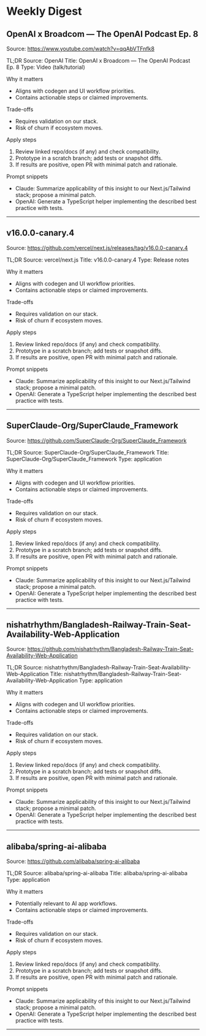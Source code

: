 # Weekly Digest

## OpenAI x Broadcom — The OpenAI Podcast Ep. 8

Source: https://www.youtube.com/watch?v=qqAbVTFnfk8

TL;DR
Source: OpenAI
Title: OpenAI x Broadcom — The OpenAI Podcast Ep. 8
Type: Video (talk/tutorial)

Why it matters
- Aligns with codegen and UI workflow priorities.
- Contains actionable steps or claimed improvements.

Trade-offs
- Requires validation on our stack.
- Risk of churn if ecosystem moves.

Apply steps
1) Review linked repo/docs (if any) and check compatibility.
2) Prototype in a scratch branch; add tests or snapshot diffs.
3) If results are positive, open PR with minimal patch and rationale.

Prompt snippets
- Claude: Summarize applicability of this insight to our Next.js/Tailwind stack; propose a minimal patch.
- OpenAI: Generate a TypeScript helper implementing the described best practice with tests.


---

## v16.0.0-canary.4

Source: https://github.com/vercel/next.js/releases/tag/v16.0.0-canary.4

TL;DR
Source: vercel/next.js
Title: v16.0.0-canary.4
Type: Release notes

Why it matters
- Aligns with codegen and UI workflow priorities.
- Contains actionable steps or claimed improvements.

Trade-offs
- Requires validation on our stack.
- Risk of churn if ecosystem moves.

Apply steps
1) Review linked repo/docs (if any) and check compatibility.
2) Prototype in a scratch branch; add tests or snapshot diffs.
3) If results are positive, open PR with minimal patch and rationale.

Prompt snippets
- Claude: Summarize applicability of this insight to our Next.js/Tailwind stack; propose a minimal patch.
- OpenAI: Generate a TypeScript helper implementing the described best practice with tests.


---

## SuperClaude-Org/SuperClaude_Framework

Source: https://github.com/SuperClaude-Org/SuperClaude_Framework

TL;DR
Source: SuperClaude-Org/SuperClaude_Framework
Title: SuperClaude-Org/SuperClaude_Framework
Type: application

Why it matters
- Aligns with codegen and UI workflow priorities.
- Contains actionable steps or claimed improvements.

Trade-offs
- Requires validation on our stack.
- Risk of churn if ecosystem moves.

Apply steps
1) Review linked repo/docs (if any) and check compatibility.
2) Prototype in a scratch branch; add tests or snapshot diffs.
3) If results are positive, open PR with minimal patch and rationale.

Prompt snippets
- Claude: Summarize applicability of this insight to our Next.js/Tailwind stack; propose a minimal patch.
- OpenAI: Generate a TypeScript helper implementing the described best practice with tests.


---

## nishatrhythm/Bangladesh-Railway-Train-Seat-Availability-Web-Application

Source: https://github.com/nishatrhythm/Bangladesh-Railway-Train-Seat-Availability-Web-Application

TL;DR
Source: nishatrhythm/Bangladesh-Railway-Train-Seat-Availability-Web-Application
Title: nishatrhythm/Bangladesh-Railway-Train-Seat-Availability-Web-Application
Type: application

Why it matters
- Aligns with codegen and UI workflow priorities.
- Contains actionable steps or claimed improvements.

Trade-offs
- Requires validation on our stack.
- Risk of churn if ecosystem moves.

Apply steps
1) Review linked repo/docs (if any) and check compatibility.
2) Prototype in a scratch branch; add tests or snapshot diffs.
3) If results are positive, open PR with minimal patch and rationale.

Prompt snippets
- Claude: Summarize applicability of this insight to our Next.js/Tailwind stack; propose a minimal patch.
- OpenAI: Generate a TypeScript helper implementing the described best practice with tests.


---

## alibaba/spring-ai-alibaba

Source: https://github.com/alibaba/spring-ai-alibaba

TL;DR
Source: alibaba/spring-ai-alibaba
Title: alibaba/spring-ai-alibaba
Type: application

Why it matters
- Potentially relevant to AI app workflows.
- Contains actionable steps or claimed improvements.

Trade-offs
- Requires validation on our stack.
- Risk of churn if ecosystem moves.

Apply steps
1) Review linked repo/docs (if any) and check compatibility.
2) Prototype in a scratch branch; add tests or snapshot diffs.
3) If results are positive, open PR with minimal patch and rationale.

Prompt snippets
- Claude: Summarize applicability of this insight to our Next.js/Tailwind stack; propose a minimal patch.
- OpenAI: Generate a TypeScript helper implementing the described best practice with tests.


---
